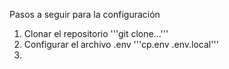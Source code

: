 Pasos a seguir para la configuración

1. Clonar el repositorio
'''git clone...'''
2. Configurar el archivo .env
'''cp.env .env.local'''
3.  
